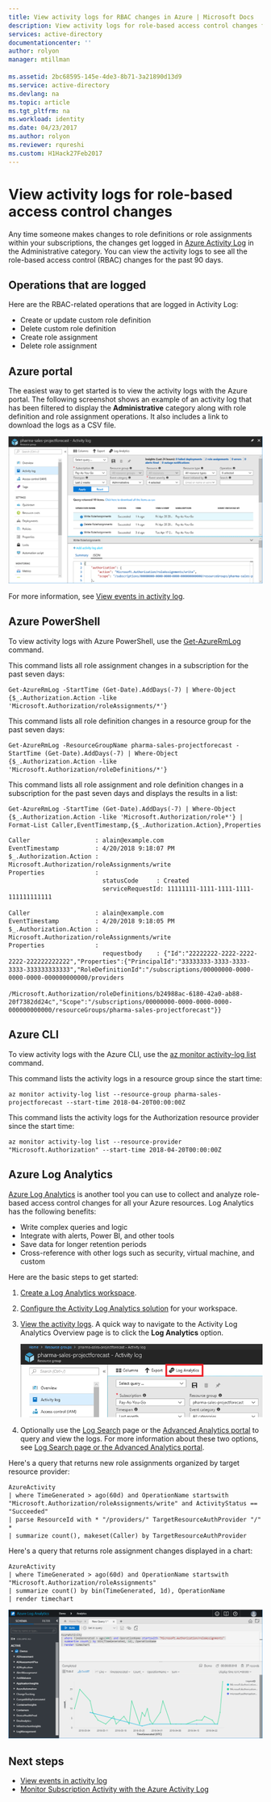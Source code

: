 ```yaml
---
title: View activity logs for RBAC changes in Azure | Microsoft Docs
description: View activity logs for role-based access control changes for the past 90 days.
services: active-directory
documentationcenter: ''
author: rolyon
manager: mtillman

ms.assetid: 2bc68595-145e-4de3-8b71-3a21890d13d9
ms.service: active-directory
ms.devlang: na
ms.topic: article
ms.tgt_pltfrm: na
ms.workload: identity
ms.date: 04/23/2017
ms.author: rolyon
ms.reviewer: rqureshi
ms.custom: H1Hack27Feb2017
---
```

# View activity logs for role-based access control changes

Any time someone makes changes to role definitions or role assignments within your subscriptions, the changes get logged in [Azure Activity Log](../monitoring-and-diagnostics/monitoring-overview-activity-logs.md) in the Administrative category. You can view the activity logs to see all the role-based access control (RBAC) changes for the past 90 days.

## Operations that are logged

Here are the RBAC-related operations that are logged in Activity Log:

- Create or update custom role definition
- Delete custom role definition
- Create role assignment
- Delete role assignment

## Azure portal

The easiest way to get started is to view the activity logs with the Azure portal. The following screenshot shows an example of an activity log that has been filtered to display the **Administrative** category along with role definition and role assignment operations. It also includes a link to download the logs as a CSV file.

![Activity logs using the portal - screenshot](./media/change-history-report/activity-log-portal.png)

For more information, see [View events in activity log](/azure/azure-resource-manager/resource-group-audit?toc=%2fazure%2fmonitoring-and-diagnostics%2ftoc.json).

## Azure PowerShell

To view activity logs with Azure PowerShell, use the [Get-AzureRmLog](/powershell/module/azurerm.insights/get-azurermlog) command.

This command lists all role assignment changes in a subscription for the past seven days:

```azurepowershell
Get-AzureRmLog -StartTime (Get-Date).AddDays(-7) | Where-Object {$_.Authorization.Action -like 'Microsoft.Authorization/roleAssignments/*'}
```

This command lists all role definition changes in a resource group for the past seven days:

```azurepowershell
Get-AzureRmLog -ResourceGroupName pharma-sales-projectforecast -StartTime (Get-Date).AddDays(-7) | Where-Object {$_.Authorization.Action -like 'Microsoft.Authorization/roleDefinitions/*'}
```

This command lists all role assignment and role definition changes in a subscription for the past seven days and displays the results in a list:

```azurepowershell
Get-AzureRmLog -StartTime (Get-Date).AddDays(-7) | Where-Object {$_.Authorization.Action -like 'Microsoft.Authorization/role*'} | Format-List Caller,EventTimestamp,{$_.Authorization.Action},Properties
```

```Example
Caller                  : alain@example.com
EventTimestamp          : 4/20/2018 9:18:07 PM
$_.Authorization.Action : Microsoft.Authorization/roleAssignments/write
Properties              :
                          statusCode     : Created
                          serviceRequestId: 11111111-1111-1111-1111-111111111111

Caller                  : alain@example.com
EventTimestamp          : 4/20/2018 9:18:05 PM
$_.Authorization.Action : Microsoft.Authorization/roleAssignments/write
Properties              :
                          requestbody    : {"Id":"22222222-2222-2222-2222-222222222222","Properties":{"PrincipalId":"33333333-3333-3333-3333-333333333333","RoleDefinitionId":"/subscriptions/00000000-0000-0000-0000-000000000000/providers
                          /Microsoft.Authorization/roleDefinitions/b24988ac-6180-42a0-ab88-20f7382dd24c","Scope":"/subscriptions/00000000-0000-0000-0000-000000000000/resourceGroups/pharma-sales-projectforecast"}}

```

## Azure CLI

To view activity logs with the Azure CLI, use the [az monitor activity-log list](/cli/azure/monitor/activity-log#az-monitor-activity-log-list) command.

This command lists the activity logs in a resource group since the start time:

```azurecli
az monitor activity-log list --resource-group pharma-sales-projectforecast --start-time 2018-04-20T00:00:00Z
```

This command lists the activity logs for the Authorization resource provider since the start time:

```azurecli
az monitor activity-log list --resource-provider "Microsoft.Authorization" --start-time 2018-04-20T00:00:00Z
```

## Azure Log Analytics

[Azure Log Analytics](../log-analytics/log-analytics-overview.md) is another tool you can use to collect and analyze role-based access control changes for all your Azure resources. Log Analytics has the following benefits:

- Write complex queries and logic
- Integrate with alerts, Power BI, and other tools
- Save data for longer retention periods
- Cross-reference with other logs such as security, virtual machine, and custom

Here are the basic steps to get started:

1. [Create a Log Analytics workspace](../log-analytics/log-analytics-quick-create-workspace.md).

1. [Configure the Activity Log Analytics solution](../log-analytics/log-analytics-activity.md#configuration) for your workspace.

1. [View the activity logs](../log-analytics/log-analytics-activity.md#using-the-solution). A quick way to navigate to the Activity Log Analytics Overview page is to click the **Log Analytics** option.

   ![Log Analytics option in portal](./media/change-history-report/azure-log-analytics-option.png)

1. Optionally use the [Log Search](../log-analytics/log-analytics-log-search.md) page or the [Advanced Analytics portal](https://docs.loganalytics.io/docs/Learn) to query and view the logs. For more information about these two options, see [Log Search page or the Advanced Analytics portal](../log-analytics/log-analytics-log-search-portals.md).

Here's a query that returns new role assignments organized by target resource provider:

```
AzureActivity
| where TimeGenerated > ago(60d) and OperationName startswith "Microsoft.Authorization/roleAssignments/write" and ActivityStatus == "Succeeded"
| parse ResourceId with * "/providers/" TargetResourceAuthProvider "/" *
| summarize count(), makeset(Caller) by TargetResourceAuthProvider
```

Here's a query that returns role assignment changes displayed in a chart:

```
AzureActivity
| where TimeGenerated > ago(60d) and OperationName startswith "Microsoft.Authorization/roleAssignments"
| summarize count() by bin(TimeGenerated, 1d), OperationName
| render timechart
```

![Activity logs using the Advanced Analytics portal - screenshot](./media/change-history-report/azure-log-analytics.png)

## Next steps
* [View events in activity log](/azure/azure-resource-manager/resource-group-audit?toc=%2fazure%2fmonitoring-and-diagnostics%2ftoc.json)
* [Monitor Subscription Activity with the Azure Activity Log](/azure/monitoring-and-diagnostics/monitoring-overview-activity-logs)
